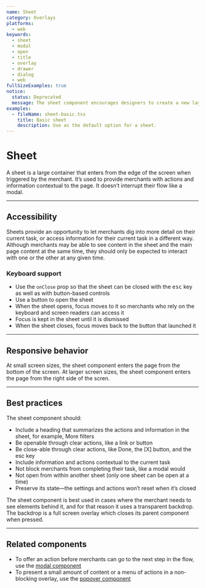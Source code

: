 ```yaml
---
name: Sheet
category: Overlays
platforms:
  - web
keywords:
  - sheet
  - modal
  - open
  - title
  - overlay
  - drawer
  - dialog
  - web
fullSizeExamples: true
notice:
  status: Deprecated
  message: The sheet component encourages designers to create a new layer on top of the page instead of improving the existing user interface. It also blocks other parts of the UI, forces users to switch context, and adds complexity to otherwise simple interactions.
examples:
  - fileName: sheet-basic.tsx
    title: Basic sheet
    description: Use as the default option for a sheet.
---
```


# Sheet

A sheet is a large container that enters from the edge of the screen when triggered by the merchant. It’s used to provide merchants with actions and information contextual to the page. It doesn’t interrupt their flow like a modal.

---

## Accessibility

Sheets provide an opportunity to let merchants dig into more detail on their current task, or access information for their current task in a different way. Although merchants may be able to see content in the sheet and the main page content at the same time, they should only be expected to interact with one or the other at any given time.

### Keyboard support

- Use the `onClose` prop so that the sheet can be closed with the <kbd>esc</kbd> key as well as with button-based controls
- Use a button to open the sheet
- When the sheet opens, focus moves to it so merchants who rely on the keyboard and screen readers can access it
- Focus is kept in the sheet until it is dismissed
- When the sheet closes, focus moves back to the button that launched it

---

## Responsive behavior

At small screen sizes, the sheet component enters the page from the bottom of the screen. At larger screen sizes, the sheet component enters the page from the right side of the scren.

---

## Best practices

The sheet component should:

- Include a heading that summarizes the actions and information in the sheet, for example, More filters
- Be openable through clear actions, like a link or button
- Be close-able through clear actions, like Done, the [X] button, and the esc key
- Include information and actions contextual to the current task
- Not block merchants from completing their task, like a modal would
- Not open from within another sheet (only one sheet can be open at a time)
- Preserve its state—the settings and actions won’t reset when it’s closed

The sheet component is best used in cases where the merchant needs to see elements behind it, and for that reason it uses a transparent backdrop. The backdrop is a full screen overlay which closes its parent component when pressed.

---

## Related components

- To offer an action before merchants can go to the next step in the flow, use the [modal component](https://polaris.shopify.com/components/modal)
- To present a small amount of content or a menu of actions in a non-blocking overlay, use the [popover component](https://polaris.shopify.com/components/popover)
